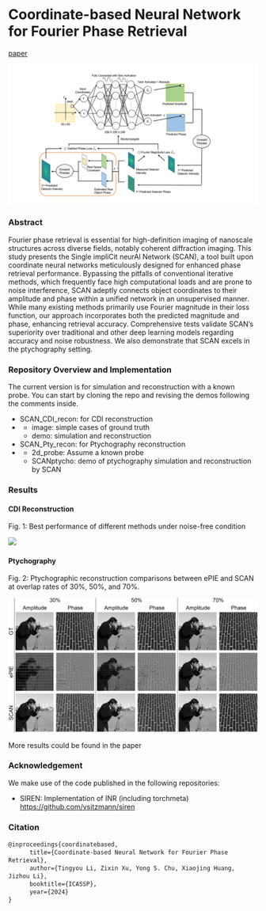# Coordinate-based Neural Network for Fourier Phase Retrieval

[paper](https://arxiv.org/abs/2311.14925)



<img src=".\fig\Fig1.png" style="zoom:300%;" />

### Abstract

Fourier phase retrieval is essential for high-definition imaging of nanoscale structures across diverse fields, notably coherent diffraction imaging. This study presents the Single impliCit neurAl Network (SCAN), a tool built upon coordinate neural networks meticulously designed for enhanced phase retrieval performance. Bypassing the pitfalls of conventional iterative methods, which frequently face high computational loads and are prone to noise interference, SCAN adeptly connects object coordinates to their amplitude and phase within a unified network in an unsupervised manner. While many existing methods primarily use Fourier magnitude in their loss function, our approach incorporates both the predicted magnitude and phase, enhancing retrieval accuracy. Comprehensive tests validate SCAN’s superiority over traditional and other deep learning models regarding accuracy and noise robustness. We also demonstrate that SCAN excels in the ptychography setting.

### Repository Overview and Implementation

The current version is for simulation and reconstruction with a known probe. You can start by cloning the repo and revising the demos following the comments inside.

- SCAN_CDI_recon: for CDI reconstruction
- - image: simple cases of ground truth 
  - demo: simulation and reconstruction
- SCAN_Pty_recon: for Ptychography reconstruction
- - 2d_probe: Assume a known probe
  - SCANptycho: demo of ptychography simulation and reconstruction by SCAN

### Results

#### CDI Reconstruction

Fig. 1: Best performance of different methods under noise-free condition

<img src=".\fig\comnoisefree.png"/>

#### Ptychography

Fig. 2: Ptychographic reconstruction comparisons between ePIE and SCAN at overlap rates of 30%, 50%, and 70%.

<img src=".\fig\ptychogra.svg"/>

More results could be found in the paper

### Acknowledgement

We make use of the code published in the following repositories:

- SIREN: Implementation of INR (including torchmeta) https://github.com/vsitzmann/siren

### Citation

```
@inproceedings{coordinatebased,
      title={Coordinate-based Neural Network for Fourier Phase Retrieval}, 
      author={Tingyou Li, Zixin Xu, Yong S. Chu, Xiaojing Huang, Jizhou Li},
      booktitle={ICASSP},
      year={2024}
}
```

